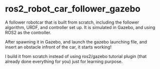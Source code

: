 # ros2_robot_car_follower_gazebo
A follower robotcar that is built from scratch, including the follower algorithm, URDF, and controller set up. It is simulated in Gazebo, and using ROS2 as the controller.

After spawning it in Gazebo, and launch the gazebo launching file, and insert an obstacle infront of the car, it starts working!

I build it from scratch instead of using ros2/gazebo tutorial plugin (that already done everything for you) just for learning purpose.
